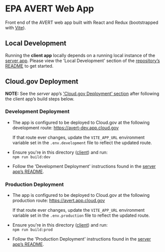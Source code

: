 # EPA AVERT Web App

Front end of the AVERT web app built with React and Redux (bootstrapped with [Vite](https://vitejs.dev/)).

## Local Development

Running the **client app** locally depends on a running local instance of the [server app](/server). Please view the 'Local Development' section of the [repository’s README](../README.md) to get started.

## Cloud.gov Deployment

**NOTE:** See the _server_ app’s ['Cloud.gov Deployment' section](/server#cloudgov-deployment) after following the client app’s build steps below.

### Development Deployment

- The app is configured to be deployed to Cloud.gov at the following development route: https://avert-dev.app.cloud.gov

  If that route ever changes, update the `VITE_APP_URL` environment variable set in the `.env.development` file to reflect the updated route.

- Ensure you're in this directory ([client](/client)) and run:  
  `npm run build:dev`

- Follow the 'Development Deployment' instructions found in the [server app’s README](/server#development-deployment).

### Production Deployment

- The app is configured to be deployed to Cloud.gov at the following production route: https://avert.app.cloud.gov

  If that route ever changes, update the `VITE_APP_URL` environment variable set in the `.env.production` file to reflect the updated route.

- Ensure you're in this directory ([client](/client)) and run:  
  `npm run build:prod`

- Follow the 'Production Deployment' instructions found in the [server app’s README](/server#production-deployment).
